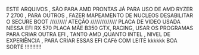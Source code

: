ESTE ARQUIVOS , SÃO PARA AMD PRONTAS JÁ PARA USO DE AMD RYZER 7 2700  ,
PARA OUTROS , FAZER MAPEAMENTO DE NUCLEOS
DESABILITAR O SECURE BOOT 
///////// ATEÇÃO //////////////
PLACA DE VIDEO USADA NESSA EFI
 RX 570 
 PLACA MÃE  B350 GTX,
 RACING,
 USAR OS PROGRAMAS PARA CRIAR OUTRA EFI , TANTO AMD ,QUANTO INTEL , NIVEL DE EXPERIÊNCIA  , PARA CRIAR ESSAS EFI 
 CAFê COM LEITE  kkkkkk
  BOA SORTE !!!!!!!!!!!
